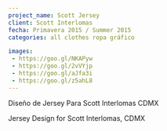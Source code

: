 ```yaml
---
project_name: Scott Jersey
client: Scott Interlomas
fecha: Primavera 2015 / Summer 2015
categories: all clothes ropa gráfico

images:
 - https://goo.gl/NKAPyw
 - https://goo.gl/2vVYjp
 - https://goo.gl/aJfa3i
 - https://goo.gl/z5ahL8
---
```

Diseño de Jersey Para Scott Interlomas CDMX


Jersey Design for Scott Interlomas, CDMX
